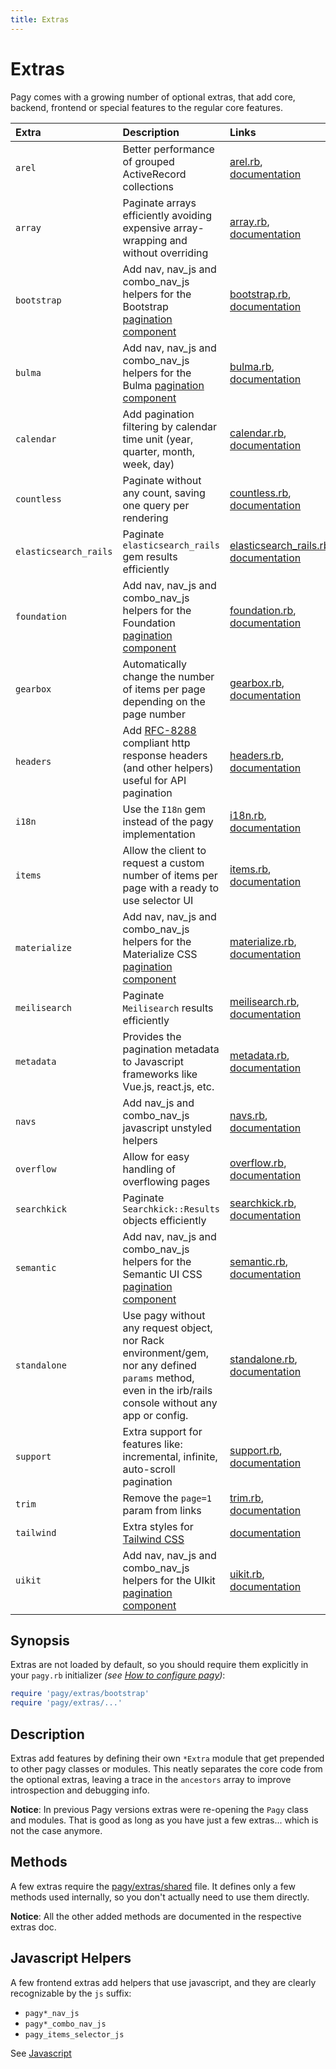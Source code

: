 ```yaml
---
title: Extras
---
```


# Extras

Pagy comes with a growing number of optional extras, that add core, backend, frontend or special features to the regular core features.

| Extra                 | Description                                                                                                                                              | Links                                                                                                                                                        |
|:----------------------|:---------------------------------------------------------------------------------------------------------------------------------------------------------|:-------------------------------------------------------------------------------------------------------------------------------------------------------------|
| `arel`                | Better performance of grouped ActiveRecord collections                                                                                                   | [arel.rb](https://github.com/ddnexus/pagy/blob/master/lib/pagy/extras/arel.rb), [documentation](extras/arel.md)                                              |
| `array`               | Paginate arrays efficiently avoiding expensive array-wrapping and without overriding                                                                     | [array.rb](https://github.com/ddnexus/pagy/blob/master/lib/pagy/extras/array.rb), [documentation](extras/array.md)                                           |
| `bootstrap`           | Add nav, nav_js and combo_nav_js helpers for the Bootstrap [pagination component](https://getbootstrap.com/docs/4.1/components/pagination)               | [bootstrap.rb](https://github.com/ddnexus/pagy/blob/master/lib/pagy/extras/bootstrap.rb), [documentation](extras/bootstrap.md)                               |
| `bulma`               | Add nav, nav_js and combo_nav_js helpers for the Bulma [pagination component](https://bulma.io/documentation/components/pagination)                      | [bulma.rb](https://github.com/ddnexus/pagy/blob/master/lib/pagy/extras/bulma.rb), [documentation](extras/bulma.md)                                           |
| `calendar`            | Add pagination filtering by calendar time unit (year, quarter, month, week, day)                                                                         | [calendar.rb](https://github.com/ddnexus/pagy/blob/master/lib/pagy/extras/countless.rb), [documentation](extras/calendar.md)                                 |
| `countless`           | Paginate without any count, saving one query per rendering                                                                                               | [countless.rb](https://github.com/ddnexus/pagy/blob/master/lib/pagy/extras/countless.rb), [documentation](extras/countless.md)                               |
| `elasticsearch_rails` | Paginate `elasticsearch_rails` gem results efficiently                                                                                                   | [elasticsearch_rails.rb](https://github.com/ddnexus/pagy/blob/master/lib/pagy/extras/elasticsearch_rails.rb), [documentation](extras/elasticsearch_rails.md) |
| `foundation`          | Add nav, nav_js and combo_nav_js helpers for the Foundation [pagination component](https://foundation.zurb.com/sites/docs/pagination.html)               | [foundation.rb](https://github.com/ddnexus/pagy/blob/master/lib/pagy/extras/foundation.rb), [documentation](extras/foundation.md)                            |
| `gearbox`             | Automatically change the number of items per page depending on the page number                                                                           | [gearbox.rb](https://github.com/ddnexus/pagy/blob/master/lib/pagy/extras/gearbox.rb), [documentation](extras/gearbox.md)                                     |
| `headers`             | Add [RFC-8288](https://tools.ietf.org/html/rfc8288) compliant http response headers (and other helpers) useful for API pagination                        | [headers.rb](https://github.com/ddnexus/pagy/blob/master/lib/pagy/extras/headers.rb), [documentation](extras/headers.md)                                     |
| `i18n`                | Use the `I18n` gem instead of the pagy implementation                                                                                                    | [i18n.rb](https://github.com/ddnexus/pagy/blob/master/lib/pagy/extras/i81n.rb), [documentation](extras/i18n.md)                                              |
| `items`               | Allow the client to request a custom number of items per page with a ready to use selector UI                                                            | [items.rb](https://github.com/ddnexus/pagy/blob/master/lib/pagy/extras/items.rb), [documentation](extras/items.md)                                           |
| `materialize`         | Add nav, nav_js and combo_nav_js helpers for the Materialize CSS [pagination component](https://materializecss.com/pagination.html)                      | [materialize.rb](https://github.com/ddnexus/pagy/blob/master/lib/pagy/extras/materialize.rb), [documentation](extras/materialize.md)                         |
| `meilisearch`         | Paginate `Meilisearch` results efficiently                                                                                                               | [meilisearch.rb](https://github.com/ddnexus/pagy/blob/master/lib/pagy/extras/meilisearch.rb), [documentation](extras/meilisearch.md)                         |
| `metadata`            | Provides the pagination metadata to Javascript frameworks like Vue.js, react.js, etc.                                                                    | [metadata.rb](https://github.com/ddnexus/pagy/blob/master/lib/pagy/extras/metadata.rb), [documentation](extras/metadata.md)                                  |
| `navs`                | Add nav_js and combo_nav_js javascript unstyled helpers                                                                                                  | [navs.rb](https://github.com/ddnexus/pagy/blob/master/lib/pagy/extras/navs.rb), [documentation](extras/navs.md)                                              |
| `overflow`            | Allow for easy handling of overflowing pages                                                                                                             | [overflow.rb](https://github.com/ddnexus/pagy/blob/master/lib/pagy/extras/overflow.rb), [documentation](extras/overflow.md)                                  |
| `searchkick`          | Paginate `Searchkick::Results` objects efficiently                                                                                                       | [searchkick.rb](https://github.com/ddnexus/pagy/blob/master/lib/pagy/extras/searchkick.rb), [documentation](extras/searchkick.md)                            |
| `semantic`            | Add nav, nav_js and combo_nav_js helpers for the Semantic UI CSS [pagination component](https://semantic-ui.com/collections/menu.html)                   | [semantic.rb](https://github.com/ddnexus/pagy/blob/master/lib/pagy/extras/semantic.rb), [documentation](extras/semantic.md)                                  |
| `standalone`          | Use pagy without any request object, nor Rack environment/gem, nor any defined `params` method, even in the irb/rails console without any app or config. | [standalone.rb](https://github.com/ddnexus/pagy/blob/master/lib/pagy/extras/standalone.rb), [documentation](extras/standalone.md)                            |
| `support`             | Extra support for features like: incremental, infinite, auto-scroll pagination                                                                           | [support.rb](https://github.com/ddnexus/pagy/blob/master/lib/pagy/extras/support.rb), [documentation](extras/support.md)                                     |
| `trim`                | Remove the `page=1` param from links                                                                                                                     | [trim.rb](https://github.com/ddnexus/pagy/blob/master/lib/pagy/extras/trim.rb), [documentation](extras/trim.md)                                              |
| `tailwind`            | Extra styles for [Tailwind CSS](https://tailwindcss.com)                                                                                                 | [documentation](extras/tailwind.md)                                                                                                                          |
| `uikit`               | Add nav, nav_js and combo_nav_js helpers for the UIkit [pagination component](https://getuikit.com/docs/pagination)                                      | [uikit.rb](https://github.com/ddnexus/pagy/blob/master/lib/pagy/extras/uikit.rb), [documentation](extras/uikit.md)                                           |

## Synopsis

Extras are not loaded by default, so you should require them explicitly in your `pagy.rb` initializer _(see [How to configure pagy](how-to.md#configure-pagy))_:

```ruby
require 'pagy/extras/bootstrap'
require 'pagy/extras/...'
```

## Description

Extras add features by defining their own `*Extra` module that get prepended to other pagy classes or modules. This neatly separates the core code from the optional extras, leaving a trace in the `ancestors` array to improve introspection and debugging info.

**Notice**: In previous Pagy versions extras were re-opening the `Pagy` class and modules. That is good as long as you have just a few extras... which is not the case anymore.

## Methods

A few extras require the [pagy/extras/shared](https://github.com/ddnexus/pagy/blob/master/lib/pagy/extras/shared.rb) file. It defines only a few methods used internally, so you don't actually need to use them directly.

**Notice**: All the other added methods are documented in the respective extras doc.

## Javascript Helpers

A few frontend extras add helpers that use javascript, and they are clearly recognizable by the `js` suffix:

- `pagy*_nav_js`
- `pagy*_combo_nav_js`
- `pagy_items_selector_js`

See [Javascript](api/javascript.md)
